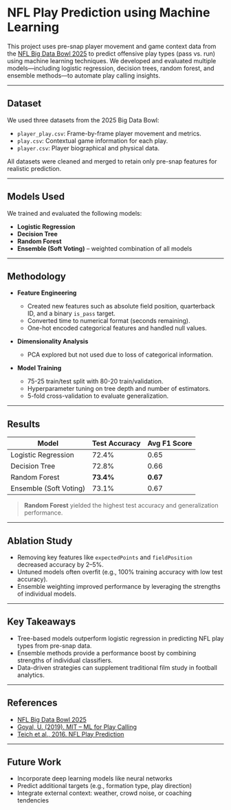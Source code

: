 # NFL Play Prediction using Machine Learning

This project uses pre-snap player movement and game context data from the [NFL Big Data Bowl 2025](https://www.kaggle.com/competitions/nfl-big-data-bowl-2025/data) to predict offensive play types (pass vs. run) using machine learning techniques. We developed and evaluated multiple models—including logistic regression, decision trees, random forest, and ensemble methods—to automate play calling insights.

---

## Dataset

We used three datasets from the 2025 Big Data Bowl:
- `player_play.csv`: Frame-by-frame player movement and metrics.
- `play.csv`: Contextual game information for each play.
- `player.csv`: Player biographical and physical data.

All datasets were cleaned and merged to retain only pre-snap features for realistic prediction.

---

## Models Used

We trained and evaluated the following models:
- **Logistic Regression**
- **Decision Tree**
- **Random Forest**
- **Ensemble (Soft Voting)** – weighted combination of all models

---

## Methodology

- **Feature Engineering**  
  - Created new features such as absolute field position, quarterback ID, and a binary `is_pass` target.  
  - Converted time to numerical format (seconds remaining).  
  - One-hot encoded categorical features and handled null values.

- **Dimensionality Analysis**  
  - PCA explored but not used due to loss of categorical information.

- **Model Training**  
  - 75-25 train/test split with 80-20 train/validation.  
  - Hyperparameter tuning on tree depth and number of estimators.  
  - 5-fold cross-validation to evaluate generalization.

---

## Results

| Model                  | Test Accuracy | Avg F1 Score |
|------------------------|---------------|--------------|
| Logistic Regression    | 72.4%         | 0.65         |
| Decision Tree          | 72.8%         | 0.66         |
| Random Forest          | **73.4%**     | **0.67**     |
| Ensemble (Soft Voting) | 73.1%         | 0.67         |

> **Random Forest** yielded the highest test accuracy and generalization performance.

---

## Ablation Study

- Removing key features like `expectedPoints` and `fieldPosition` decreased accuracy by 2–5%.
- Untuned models often overfit (e.g., 100% training accuracy with low test accuracy).
- Ensemble weighting improved performance by leveraging the strengths of individual models.

---

## Key Takeaways

- Tree-based models outperform logistic regression in predicting NFL play types from pre-snap data.
- Ensemble methods provide a performance boost by combining strengths of individual classifiers.
- Data-driven strategies can supplement traditional film study in football analytics.

---


## References

- [NFL Big Data Bowl 2025](https://www.kaggle.com/competitions/nfl-big-data-bowl-2025/data)  
- [Goyal, U. (2019). MIT – ML for Play Calling](https://dspace.mit.edu/handle/1721.1/129909)  
- [Teich et al., 2016. NFL Play Prediction](https://arxiv.org/abs/1601.00574)

---

## Future Work

- Incorporate deep learning models like neural networks  
- Predict additional targets (e.g., formation type, play direction)  
- Integrate external context: weather, crowd noise, or coaching tendencies
